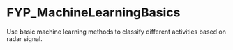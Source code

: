 # FYP_MachineLearningBasics
Use basic machine learning methods to classify different activities based on radar signal.
